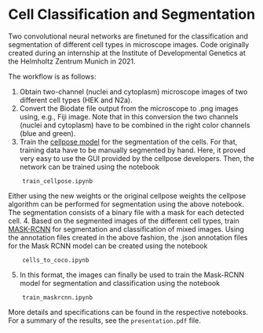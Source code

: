 # Cell Classification and Segmentation

Two convolutional neural networks are finetuned for the classification and segmentation of different cell types in microscope images. Code originally created during an internship at the Institute of Developmental Genetics at the Helmholtz Zentrum Munich in 2021. 

The workflow is as follows: 

1. Obtain two-channel (nuclei and cytoplasm) microscope images of two different cell types (HEK and N2a).
2. Convert the Biodate file output from the microscope to .png images using, e.g., Fiji image. Note that in this conversion the two channels (nuclei and cytoplasm) have to be combined in the right color channels (blue and green).
3. Train the [cellpose model](https://github.com/MouseLand/cellpose) for the segmentation of the cells. For that, training data have to be manually segmented by hand. Here, it proved very easy to use the GUI provided by the cellpose developers. Then, the network can be trained using the notebook
```   
	train_cellpose.ipynb
```
Either using the new weights or the original cellpose weights the cellpose algorithm can be performed for segmentation using the above notebook. The segmentation consists of a binary file with a mask for each detected cell. 
4. Based on the segmented images of the different cell types, train [MASK-RCNN](https://github.com/matterport/Mask_RCNN) for segmentation and classification of mixed images. Using the annotation files created in the above fashion, the .json annotation files for the Mask RCNN model can be created using the notebook
```
	cells_to_coco.ipynb
```
5. In this format, the images can finally be used to train the Mask-RCNN model for segmentation and classification using the notebook 
```
	train_maskrcnn.ipynb
```
More details and specifications can be found in the respective notebooks. For a summary of the results, see the `presentation.pdf` file.

